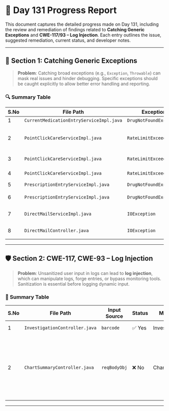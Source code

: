 # 🚀 Day 131 Progress Report

This document captures the detailed progress made on Day 131, including the review and remediation of findings related to **Catching Generic Exceptions** and **CWE-117/93 – Log Injection**. Each entry outlines the issue, suggested remediation, current status, and developer notes.

---

## 🧾 Section 1: Catching Generic Exceptions

> **Problem**: Catching broad exceptions (e.g., `Exception`, `Throwable`) can mask real issues and hinder debugging. Specific exceptions should be caught explicitly to allow better error handling and reporting.

### 🔍 Summary Table

| S.No | File Path | Exception Type | Status | Module | Developer | Notes |
|------|-----------|----------------|--------|--------|-----------|-------|
| 1 | `CurrentMedicationEntryServiceImpl.java` | `DrugNotFoundException` | ✅ Done | chart | Vignesh | - |
| 2 | `PointClickCareServiceImpl.java` | `RateLimitExceededException` | ❌ Dont change | ppc | Parthipan / Sharik | Already caught specifically at UI level |
| 3 | `PointClickCareServiceImpl.java` | `RateLimitExceededException` | ❌ Dont change | ppc | Parthipan / Sharik | - |
| 4 | `PointClickCareServiceImpl.java` | `RateLimitExceededException` | ❌ Dont change | ppc | Parthipan / Sharik | - |
| 5 | `PrescriptionEntryServiceImpl.java` | `DrugNotFoundException` | ✅ Done | chart | Vignesh | - |
| 6 | `PrescriptionEntryServiceImpl.java` | `DrugNotFoundException` | ⏳ Pending | chart | - | - |
| 7 | `DirectMailServiceImpl.java` | `IOException` | ⏳ Pending | - | - | - |
| 8 | `DirectMailController.java` | `IOException` | ⏳ Pending | - | - | - |

---

## 🛡️ Section 2: CWE-117, CWE-93 – Log Injection

> **Problem**: Unsanitized user input in logs can lead to **log injection**, which can manipulate logs, forge entries, or bypass monitoring tools. Sanitization is essential before logging dynamic input.

### 🧠 Summary Table

| S.No | File Path | Input Source | Status | Module | Developer | Notes |
|------|-----------|--------------|--------|--------|-----------|-------|
| 1 | `InvestigationController.java` | `barcode` | ✅ Yes | Investigation | Ram Kumar | - |
| 2 | `ChartSummaryController.java` | `reqBodyObj` | ❌ No | Chart | Santhosh | Logging removed per Santhosh Sir’s instruction – barcode logging not needed |

---

